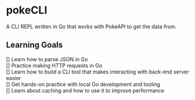 # pokeCLI
A CLI REPL written in Go that works with PokeAPI to get the data from.

## Learning Goals

[] Learn how to parse JSON in Go <br>
[] Practice making HTTP requests in Go<br>
[] Learn how to build a CLI tool that makes interacting with back-end server easier<br>
[] Get hands-on practice with local Go development and tooling<br>
[] Learn about caching and how to use it to improve performance<br>

